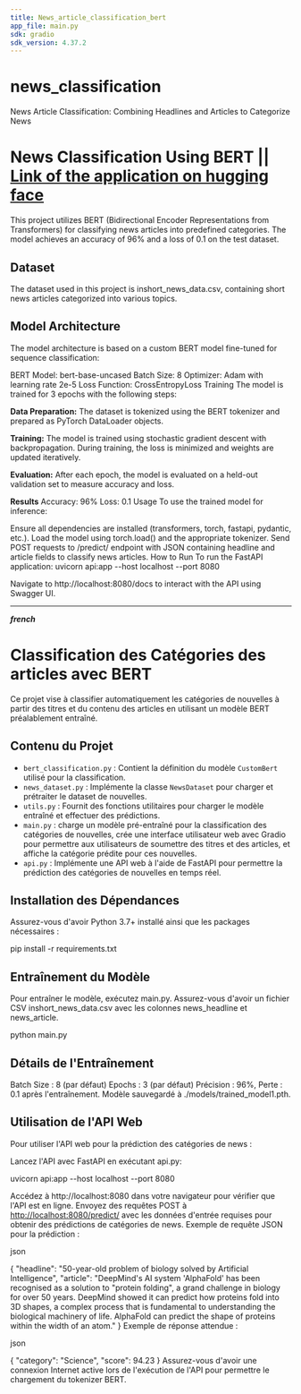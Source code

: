 ```yaml
---
title: News_article_classification_bert
app_file: main.py
sdk: gradio
sdk_version: 4.37.2
---
```

# news_classification
News Article Classification: Combining Headlines and Articles to Categorize News

# **News Classification Using BERT**  ||  [Link of the application on hugging face](https://huggingface.co/spaces/LaurianeMD/News_article_classification_bert)

This project utilizes BERT (Bidirectional Encoder Representations from Transformers) for classifying news articles into predefined categories. The model achieves an accuracy of 96% and a loss of 0.1 on the test dataset.

## **Dataset**
The dataset used in this project is inshort_news_data.csv, containing short news articles categorized into various topics.

## **Model Architecture**
The model architecture is based on a custom BERT model fine-tuned for sequence classification:

BERT Model: bert-base-uncased
Batch Size: 8
Optimizer: Adam with learning rate 2e-5
Loss Function: CrossEntropyLoss
Training
The model is trained for 3 epochs with the following steps:

**Data Preparation:** The dataset is tokenized using the BERT tokenizer and prepared as PyTorch DataLoader objects.

**Training:** The model is trained using stochastic gradient descent with backpropagation. During training, the loss is minimized and weights are updated iteratively.

**Evaluation:** After each epoch, the model is evaluated on a held-out validation set to measure accuracy and loss.

**Results**
Accuracy: 96%
Loss: 0.1
Usage
To use the trained model for inference:

Ensure all dependencies are installed (transformers, torch, fastapi, pydantic, etc.).
Load the model using torch.load() and the appropriate tokenizer.
Send POST requests to /predict/ endpoint with JSON containing headline and article fields to classify news articles.
How to Run
To run the FastAPI application:
uvicorn api:app --host localhost --port 8080

Navigate to http://localhost:8080/docs to interact with the API using Swagger UI.

---------------------------------------------------------------------------------------------------
***french***
# Classification des Catégories des articles avec BERT

Ce projet vise à classifier automatiquement les catégories de nouvelles à partir des titres et du contenu des articles en utilisant un modèle BERT préalablement entraîné.

## Contenu du Projet

- `bert_classification.py` : Contient la définition du modèle `CustomBert` utilisé pour la classification.
- `news_dataset.py` : Implémente la classe `NewsDataset` pour charger et prétraiter le dataset de nouvelles.
- `utils.py` : Fournit des fonctions utilitaires pour charger le modèle entraîné et effectuer des prédictions.
- `main.py` :  charge un modèle pré-entraîné pour la classification des catégories de nouvelles, crée une interface utilisateur web avec Gradio
  pour permettre aux utilisateurs de  soumettre des titres et des articles, et affiche la catégorie prédite pour ces nouvelles.
- `api.py` : Implémente une API web à l'aide de FastAPI pour permettre la prédiction des catégories de nouvelles en temps réel.

## Installation des Dépendances

Assurez-vous d'avoir Python 3.7+ installé ainsi que les packages nécessaires :

pip install -r requirements.txt

## Entraînement du Modèle
Pour entraîner le modèle, exécutez main.py. Assurez-vous d'avoir un fichier CSV inshort_news_data.csv avec les colonnes news_headline et news_article.

python main.py


## Détails de l'Entraînement

Batch Size : 8 (par défaut)
Epochs : 3 (par défaut)
Précision : 96%, Perte : 0.1 après l'entraînement.
Modèle sauvegardé à ./models/trained_model1.pth.

## Utilisation de l'API Web
Pour utiliser l'API web pour la prédiction des catégories de news :

Lancez l'API avec FastAPI en exécutant api.py:

uvicorn api:app --host localhost --port 8080

Accédez à http://localhost:8080 dans votre navigateur pour vérifier que l'API est en ligne.
Envoyez des requêtes POST à [http://localhost:8080/predict/](http://localhost:8080/docs#/default/prediction_predict__post) avec les données d'entrée requises pour obtenir des prédictions de catégories de news.
Exemple de requête JSON pour la prédiction :

json

{
  "headline": "50-year-old problem of biology solved by Artificial Intelligence",
  "article": "DeepMind's AI system 'AlphaFold' has been recognised as a solution to \"protein folding\", a grand challenge in biology for over 50 years. DeepMind showed it can predict how proteins fold into 3D shapes, a complex process that is fundamental to understanding the biological machinery of life. AlphaFold can predict the shape of proteins within the width of an atom."
}
Exemple de réponse attendue :

json

{
  "category": "Science",
  "score": 94.23
}
Assurez-vous d'avoir une connexion Internet active lors de l'exécution de l'API pour permettre le chargement du tokenizer BERT.








